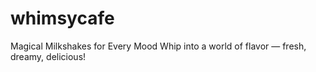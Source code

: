 # whimsycafe
Magical Milkshakes for Every Mood Whip into a world of flavor — fresh, dreamy, delicious!
